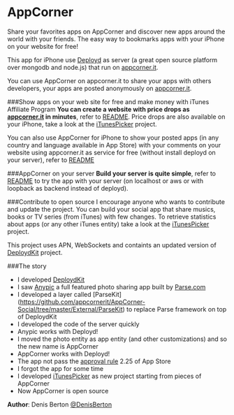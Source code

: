 AppCorner
============

Share your favorites apps on AppCorner and discover new apps around the world with your friends. The easy way to bookmarks apps with your iPhone on your website for free!

This app for iPhone use [Deployd](http://deployd.com) as server (a great open source platform over mongodb and node.js) that run on [appcorner.it](http://www.appcorner.it/en/). 

You can use AppCorner on appcorner.it to share your apps with others developers, your apps are posted anonymously on [appcorner.it](http://www.appcorner.it/en/app-devs.html).

###Show apps on your web site for free and make money with iTunes Affiliate Program
**You can create a website with price drops as [appcorner.it](http://www.appcorner.it/en/) in minutes**, refer to [README](https://github.com/appcornerit/AppCorner-Social/tree/master/appcorner.it).
 Price drops are also available on your iPhone, take a look at the [iTunesPicker](https://github.com/appcornerit/iTunesPicker) project.


You can also use AppCorner for iPhone to show your posted apps (in any country and language available in App Store) with your comments on your website using appcorner.it as service for free (without install deployd on your server), refer to [README](https://github.com/appcornerit/AppCorner-Social/tree/master/appcorner.it)

###AppCorner on your server
**Build your server is quite simple**, refer to [README](https://github.com/appcornerit/AppCorner-Social/tree/master/Deployd-Modules) to try the app with your server (on localhost or aws or with loopback as backend instead of deployd).

###Contribute to open source
I encourage anyone who wants to contribute and update the project.
You can build your social app that share musics, books or TV series (from iTunes) with few changes.
To retrieve statistics about apps (or any other iTunes entity) take a look at the [iTunesPicker](https://github.com/appcornerit/iTunesPicker) project.

This project uses APN, WebSockets and containts an updated version of [DeploydKit](https://github.com/appcornerit/AppCorner-Social/tree/master/External/DeploydKit) project.

###The story
- I developed [DeploydKit](https://github.com/appcornerit/DeploydKit)
- I saw [Anypic](https://github.com/ParsePlatform/Anypic) a full featured photo sharing app built by [Parse.com](https://parse.com)
- I developed a layer called [ParseKit] (https://github.com/appcornerit/AppCorner-Social/tree/master/External/ParseKit) to replace Parse framework on top of DeploydKit
- I developed the code of the server quickly
- Anypic works with Deployd!
- I moved the photo entity as app entity (and other customizations) and so the new name is AppCorner
- AppCorner works with Deployd!
- The app not pass the [approval rule](https://developer.apple.com/app-store/review/guidelines/) 2.25 of App Store
- I forgot the app for some time
- I developed [iTunesPicker](https://github.com/appcornerit/iTunesPicker) as new project starting from pieces of AppCorner
- Now AppCorner is open source

**Author**: Denis Berton [@DenisBerton](https://twitter.com/DenisBerton)
